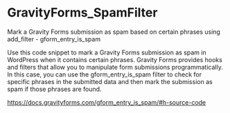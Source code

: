 # GravityForms_SpamFilter
 Mark a Gravity Forms submission as spam based on certain phrases using add_filter - gform_entry_is_spam

Use this code snippet to mark a Gravity Forms submission as spam in WordPress when it contains certain phrases. Gravity Forms provides hooks and filters that allow you to manipulate form submissions programmatically. In this case, you can use the gform_entry_is_spam filter to check for specific phrases in the submitted data and then mark the submission as spam if those phrases are found.

https://docs.gravityforms.com/gform_entry_is_spam/#h-source-code
